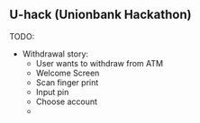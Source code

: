 ## U-hack (Unionbank Hackathon)

TODO:
- Withdrawal story: 
    - User wants to withdraw from ATM
    - Welcome Screen
    - Scan finger print
    - Input pin
    - Choose account
    - 